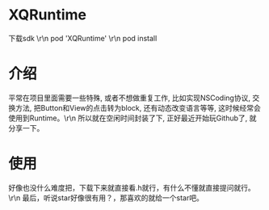 # XQRuntime
下载sdk \r\n
pod 'XQRuntime' \r\n
pod install

# 介绍
平常在项目里面需要一些特殊, 或者不想做重复工作, 比如实现NSCoding协议, 交换方法, 把Button和View的点击转为block, 还有动态改变语言等等, 这时候经常会使用到Runtime。\r\n
所以就在空闲时间封装了下, 正好最近开始玩Github了, 就分享一下。

# 使用
好像也没什么难度把，下载下来就直接看.h就行，有什么不懂就直接提问就行。\r\n
最后，听说star好像很有用？，那喜欢的就给一个star吧。



